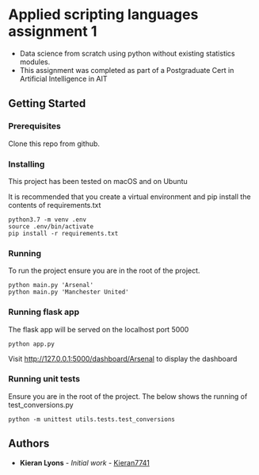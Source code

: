 # Applied scripting languages assignment 1

* Data science from scratch using python without existing statistics modules.
* This assignment was completed as part of a Postgraduate Cert in Artificial Intelligence in AIT
## Getting Started

### Prerequisites

Clone this repo from github.

### Installing

This project has been tested on macOS and on Ubuntu

It is recommended that you create a virtual environment and pip install the contents of requirements.txt
```
python3.7 -m venv .env
source .env/bin/activate
pip install -r requirements.txt
```

### Running

To run the project ensure you are in the root of the project.

```
python main.py 'Arsenal'
python main.py 'Manchester United'
```

### Running flask app

The flask app will be served on the localhost port 5000

```
python app.py
```

Visit http://127.0.0.1:5000/dashboard/Arsenal to display the dashboard

### Running unit tests

Ensure you are in the root of the project. The below shows the running of test_conversions.py
```
python -m unittest utils.tests.test_conversions
```


## Authors

* **Kieran Lyons** - *Initial work* - [Kieran7741](https://github.com/Kieran7741)


